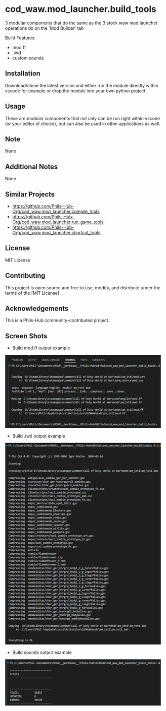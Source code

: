 # cod_waw.mod_launcher.build_tools

3 modular components that do the same as the 3 stock waw mod launcher operations do on the 'Mod Builder' tab

Build Features:
- mod.ff
- .iwd
- custom sounds

## Installation

Download/clone the latest version and either run the module directly within vscode for example or drop the module into your own python project.

## Usage

These are modular components that not only can be run right within vscode (or your editor of choice), but can also be used in other applications as well.

## Note

None

## Additional Notes

None

## Similar Projects

- https://github.com/Phils-Hub-Org/cod_waw.mod_launcher.compile_tools
- https://github.com/Phils-Hub-Org/cod_waw.mod_launcher.run_game_tools
- https://github.com/Phils-Hub-Org/cod_waw.mod_launcher.shortcut_tools

## License

MIT License

## Contributing
This project is open source and free to use, modify, and distribute under the terms of the [MIT License]

## Acknowledgements

This is a Phils-Hub community-contributed project.

## Screen Shots

- Build mod.ff output example

![alt text](image.png)

- Build .iwd output example

![alt text](image-4.png)

- Build sounds output example

![alt text](image-3.png)
